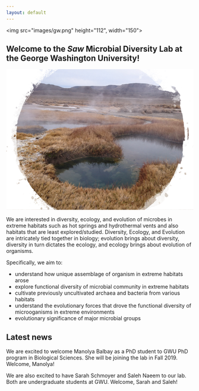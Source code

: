 ```yaml
---
layout: default
---
```

<img src="images/gw.png" height="112", width="150">

## Welcome to the *Saw* Microbial Diversity Lab at the George Washington University!

<img src="images/hs1.png">

We are interested in diversity, ecology, and evolution of microbes in extreme habitats such as hot springs and hydrothermal vents and also habitats that are least explored/studied. 
Diversity, Ecology, and Evolution are intricately tied together in biology; evolution brings about diversity, diversity in turn dictates the ecology, and ecology brings about evolution of organisms.

Specifically, we aim to:
- understand how unique assemblage of organism in extreme habitats arose
- explore functional diversity of microbial community in extreme habitats
- cultivate previously uncultivated archaea and bacteria from various habitats
- understand the evolutionary forces that drove the functional diversity of microoganisms in extreme environments
- evolutionary significance of major microbial groups

## Latest news

We are excited to welcome Manolya Balbay as a PhD student to GWU PhD program in Biological Sciences. She will be joining the lab in Fall 2019. Welcome, Manolya!

We are also excited to have Sarah Schmoyer and Saleh Naeem to our lab. Both are undergraduate students at GWU. Welcome, Sarah and Saleh!
